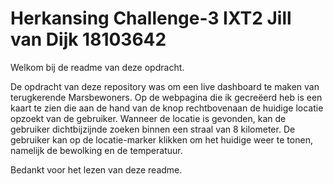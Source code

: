 # Herkansing Challenge-3 IXT2 Jill van Dijk 18103642

Welkom bij de readme van deze opdracht.

De opdracht van deze repository was om een live dashboard te maken van terugkerende Marsbewoners.
Op de webpagina die ik gecreëerd heb is een kaart te zien die aan de hand van de knop rechtbovenaan de huidige locatie opzoekt van de gebruiker.
Wanneer de locatie is gevonden, kan de gebruiker dichtbijzijnde zoeken binnen een straal van 8 kilometer. 
De gebruiker kan op de locatie-marker klikken om het huidige weer te tonen, namelijk de bewolking en de temperatuur.

Bedankt voor het lezen van deze readme.

